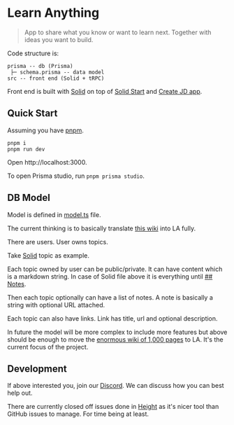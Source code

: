 # Learn Anything

> App to share what you know or want to learn next. Together with ideas you want to build.

Code structure is:

```
prisma -- db (Prisma)
 ├─ schema.prisma -- data model
src -- front end (Solid + tRPC)
```

Front end is built with [Solid](https://www.solidjs.com) on top of [Solid Start](https://github.com/solidjs/solid-start) and [Create JD app](https://github.com/OrJDev/create-jd-app).

## Quick Start

Assuming you have [pnpm](https://pnpm.io).

```
pnpm i
pnpm run dev
```

Open http://localhost:3000.

To open Prisma studio, run `pnpm prisma studio`.

## DB Model

Model is defined in [model.ts](prisma/schema.prisma) file.

The current thinking is to basically translate [this wiki](https://wiki.nikiv.dev) into LA fully.

There are users. User owns topics.

Take [Solid](https://wiki.nikiv.dev/programming-languages/javascript/js-libraries/solid) topic as example.

Each topic owned by user can be public/private. It can have content which is a markdown string. In case of Solid file above it is everything until [## Notes](https://wiki.nikiv.dev/programming-languages/javascript/js-libraries/solid#notes).

Then each topic optionally can have a list of notes. A note is basically a string with optional URL attached.

Each topic can also have links. Link has title, url and optional description.

In future the model will be more complex to include more features but above should be enough to move the [enormous wiki of 1,000 pages](https://wiki.nikiv.dev) to LA. It's the current focus of the project.

## Development

If above interested you, join our [Discord](https://discord.gg/bxtD8x6aNF). We can discuss how you can best help out.

There are currently closed off issues done in [Height](https://height.app) as it's nicer tool than GitHub issues to manage. For time being at least.
